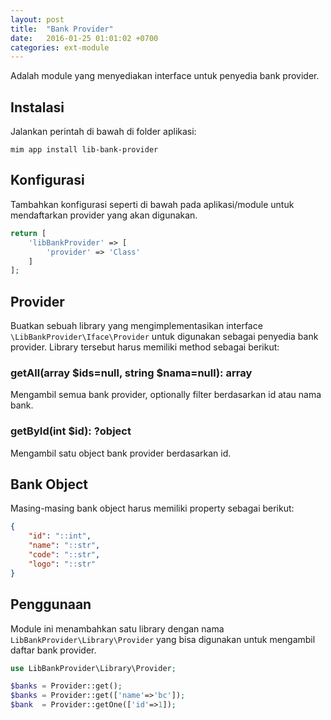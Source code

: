 ```yaml
---
layout: post
title:  "Bank Provider"
date:   2016-01-25 01:01:02 +0700
categories: ext-module
---
```


Adalah module yang menyediakan interface untuk penyedia bank provider.

## Instalasi

Jalankan perintah di bawah di folder aplikasi:

```
mim app install lib-bank-provider
```

## Konfigurasi

Tambahkan konfigurasi seperti di bawah pada aplikasi/module untuk mendaftarkan
provider yang akan digunakan.

```php
return [
    'libBankProvider' => [
        'provider' => 'Class'
    ]
];
```

## Provider

Buatkan sebuah library yang mengimplementasikan interface `\LibBankProvider\Iface\Provider`
untuk digunakan sebagai penyedia bank provider. Library tersebut harus
memiliki method sebagai berikut:

### getAll(array $ids=null, string $nama=null): array

Mengambil semua bank provider, optionally filter berdasarkan id atau nama bank.

### getById(int $id): ?object

Mengambil satu object bank provider berdasarkan id.

## Bank Object

Masing-masing bank object harus memiliki property sebagai berikut:

```json
{
    "id": "::int",
    "name": "::str",
    "code": "::str",
    "logo": "::str"
}
```

## Penggunaan

Module ini menambahkan satu library dengan nama `LibBankProvider\Library\Provider`
yang bisa digunakan untuk mengambil daftar bank provider.

```php
use LibBankProvider\Library\Provider;

$banks = Provider::get();
$banks = Provider::get(['name'=>'bc']);
$bank  = Provider::getOne(['id'=>1]);
```